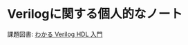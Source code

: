 # Verilogに関する個人的なノート

課題図書: [わかる Verilog HDL 入門](https://www.amazon.co.jp/わかるVerilog-HDL入門―文法の基礎から論理回路設計、論理合成、実装まで-トランジスタ技術SPECIAL-木村-真也/dp/4789837564)
